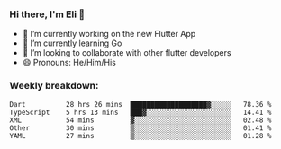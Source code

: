### Hi there, I'm Eli 👋
- 🔭 I’m currently working on the new Flutter App
- 🌱 I’m currently learning Go
- 🦄 I’m looking to collaborate with other flutter developers
- 😄 Pronouns: He/Him/His

### Weekly breakdown:
<!--START_SECTION:waka-->

```text
Dart          28 hrs 26 mins  ███████████████████▓░░░░░   78.36 %
TypeScript    5 hrs 13 mins   ███▓░░░░░░░░░░░░░░░░░░░░░   14.41 %
XML           54 mins         ▓░░░░░░░░░░░░░░░░░░░░░░░░   02.48 %
Other         30 mins         ▒░░░░░░░░░░░░░░░░░░░░░░░░   01.41 %
YAML          27 mins         ▒░░░░░░░░░░░░░░░░░░░░░░░░   01.28 %
```

<!--END_SECTION:waka-->

